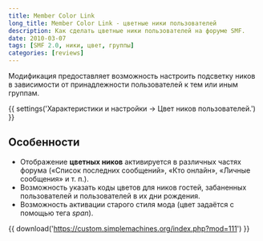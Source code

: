 ```yaml
---
title: Member Color Link
long_title: Member Color Link - цветные ники пользователей
description: Как сделать цветные ники пользователей на форуме SMF.
date: 2010-03-07
tags: [SMF 2.0, ники, цвет, группы]
categories: [reviews]
---
```


Модификация предоставляет возможность настроить подсветку ников в зависимости от принадлежности пользователей к тем или иным группам.

<!-- more -->

{{ settings('Характеристики и настройки → Цвет ников пользователей.') }}

## Особенности

* Отображение **цветных ников** активируется в различных частях форума («Список последних сообщений», «Кто онлайн», «Личные сообщения» и т. п.).
* Возможность указать коды цветов для ников гостей, забаненных пользователей и пользователей в их дни рождения.
* Возможность активации старого стиля мода (цвет задаётся с помощью тега *span*).

{{ download('https://custom.simplemachines.org/index.php?mod=111') }}

